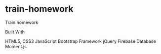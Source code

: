 # train-homework
Train homework

Built With

HTML5,
CSS3
JavaScript
Bootstrap Framework
jQuery
Firebase Database
Moment.js
